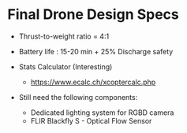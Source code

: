 # Final Drone Design Specs

- Thrust-to-weight ratio = 4:1
- Battery life : 15-20 min + 25% Discharge safety



- Stats Calculator (Interesting)
	- https://www.ecalc.ch/xcoptercalc.php

- Still need the following components:
	- Dedicated lighting system for RGBD camera
	- FLIR Blackfly S - Optical Flow Sensor